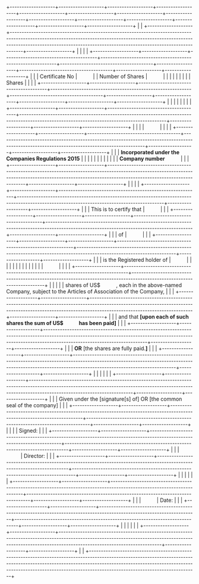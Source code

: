 +-------------------+-------------------+-------------------+-------------------+-------------------+-------------------+-------------------+-------------------+-------------------+-------------------+-------------------+-------------------+-------------------+-------------------+
|                                                                                                                                                                                                                                                                                       |
+-------------------+-----------------------------------------------------------------------------------------------------------------------------------------------------------------------------------------------------------------------------------------------+-------------------+
|                   |                                                                                                                                                                                                                                               |                   |
+-------------------+-------------------+---------------------------------------+-----------------------------------------------------------+---------------------------------------+-------------------+---------------------------------------+-------------------+-------------------+
|                   |                   | Certificate No                        |                                                           |                                       | Number of Shares  |                                       |                   |                   |
|                   |                   |                                       |                                                           |                                       | Shares            |                                       |                   |                   |
+-------------------+-------------------+---------------------------------------+-----------------------------------------------------------+---------------------------------------+-------------------+-------------------+-------------------+-------------------+-------------------+
|                   |                   |                                       |                                                                                                                                           |                   |                   |                   |
+-------------------+-------------------+---------------------------------------+-------------------------------------------------------------------------------------------------------------------------------------------+-------------------+-------------------+-------------------+
|                   |                   |                                       |                                                                                                                                           |                   |                   |                   |
+-------------------+-------------------+---------------------------------------+-------------------------------------------------------------------------------------------------------------------------------------------+-------------------+-------------------+-------------------+
|                   |                   | **Incorporated under the Companies Regulations 2015**                                                                                                                                                 |                   |                   |
|                   |                   |                                                                                                                                                                                                       |                   |                   |
|                   |                   | **Company number**                                                                                                                                                                                    |                   |                   |
+-------------------+-------------------+-------------------------------------------------------------------------------------------------------------------------------------------------------------------------------------------------------+-------------------+-------------------+
|                   |                                                                                                                                                                                                                                               |                   |
+-------------------+-------------------+-----------------------------------------------------------+-------------------------------------------------------------------------------------------------------------------------------------------+-------------------+-------------------+
|                   |                   | This is to certify that                                   |                                                                                                                                           |                   |                   |
+-------------------+-------------------+-------------------+---------------------------------------+-------------------------------------------------------------------------------------------------------------------------------------------+-------------------+-------------------+
|                   |                   | of                |                                                                                                                                                                                   |                   |                   |
+-------------------+-------------------+-------------------+-----------------------------------------------------------+-----------------------------------------------------------------------------------------------------------------------+-------------------+-------------------+
|                   |                   | is the Registered holder of                                                   |                                                                                                                       |                   |                   |
|                   |                   |                                                                               |                                                                                                                       |                   |                   |
|                   |                   |                                                                               |                                                                                                                       |                   |                   |
|                   +-------------------+-------------------------------------------------------------------------------+-----------------------------------------------------------------------------------------------------------------------+                   |                   |
|                   |                   | shares of US\$       , each in the above-named Company, subject to the Articles of Association of the Company,                                                                                        |                   |                   |
+-------------------+-------------------+-------------------------------------------------------------------------------------------------------------------------------------------------------------------------------------------------------+-------------------+-------------------+
|                   |                   | and that **\[**upon each of such shares the sum of US\$       has been paid**\]**                                                                                                                     |                   |                   |
+-------------------+-------------------+-------------------------------------------------------------------------------------------------------------------------------------------------------------------------------------------------------+-------------------+-------------------+
|                   |                   | **OR** \[the shares are fully paid.**\]**                                                                                                                                                             |                   |                   |
+-------------------+-------------------+-------------------------------------------------------------------------------------------------------------------------------------------------------------------------------------------------------+-------------------+-------------------+
|                   |                   |                                                                                                                                                                                                       |                   |                   |
+-------------------+-------------------+-------------------------------------------------------------------------------------------------------------------------------------------------------------------------------------------------------+-------------------+-------------------+
|                   |                   | Given under the \[signature\[s\] of\] OR \[the common seal of the company\]                                                                                                                           |                   |                   |
+-------------------+-------------------+-----------------------------------------------------------------------------------------------------------------------+-------------------------------------------------------------------------------+-------------------+-------------------+
|                   |                   |                                                                                                                       | Signed:                                                                       |                   |                   |
+-------------------+-------------------+-----------------------------------------------------------------------------------------------------------------------+-------------------------------------------------------------------------------+-------------------+-------------------+
|                   |                   |                                                                                                                       | Director:                                                                     |                   |                   |
+-------------------+-------------------+-----------------------------------------------------------------------------------------------------------------------+-------------------------------------------------------------------------------+-------------------+-------------------+
|                   |                   |                                                                                                                                                                                                       |                   |                   |
+-------------------+-------------------+-----------------------------------------------------------------------------------------------------------------------+-------------------------------------------------------------------------------+-------------------+-------------------+
|                   |                   |                                                                                                                       | Date:                                                                         |                   |                   |
+-------------------+-------------------+-----------------------------------------------------------------------------------------------------------------------+-------------------------------------------------------------------------------+-------------------+-------------------+
|                   |                   |                                                                                                                                                                                                       |                   |                   |
+-------------------+-------------------+-------------------------------------------------------------------------------------------------------------------------------------------------------------------------------------------------------+-------------------+-------------------+
|                                                                                                                                                                                                                                                                                       |
+---------------------------------------------------------------------------------------------------------------------------------------------------------------------------------------------------------------------------------------------------------------------------------------+
